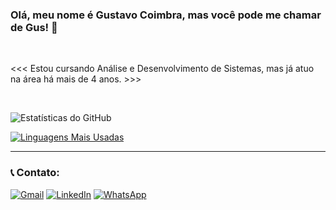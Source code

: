 ### Olá, meu nome é Gustavo Coimbra, mas você pode me chamar de Gus! 👋  

<br/>

<<< Estou cursando Análise e Desenvolvimento de Sistemas, mas já atuo na área há mais de 4 anos. >>>  

<br/>

![Estatísticas do GitHub](https://github-readme-stats.vercel.app/api?username=gustavocoimbradev&show_icons=true&theme=tokyonight&hide_border=true&locale=pt-br)

[![Linguagens Mais Usadas](https://github-readme-stats.vercel.app/api/top-langs/?username=gustavocoimbradev&layout=compact&theme=radical&langs_count=6&locale=pt-br)](https://github.com/anuraghazra/github-readme-stats)

---

### 📞 Contato:
[![Gmail](https://img.shields.io/badge/Gmail-D14836?style=for-the-badge&logo=gmail&logoColor=white)](<mailto:contato@gustavocoimbra.com>)
[![LinkedIn](https://img.shields.io/badge/LinkedIn-0077B5?style=for-the-badge&logo=linkedin&logoColor=white)](https://www.linkedin.com/in/gustavocoimbradev/)
[![WhatsApp](https://img.shields.io/badge/WhatsApp-25D366?style=for-the-badge&logo=whatsapp&logoColor=white)](https://wa.me/+5535984365367)
